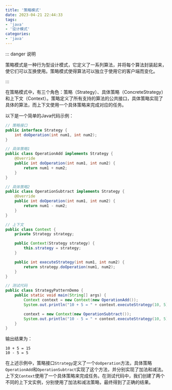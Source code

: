 ```yaml
---
title: '策略模式'
date: 2023-04-21 22:44:33
tags:
- 'java'
- '设计模式'
categories:
- 'java'
---
```


::: danger 说明

策略模式是一种行为型设计模式，它定义了一系列算法，并将每个算法封装起来，使它们可以互换使用。策略模式使得算法可以独立于使用它的客户端而变化。

:::

<!-- more -->

在策略模式中，有三个角色：策略（Strategy）、具体策略（ConcreteStrategy）和上下文（Context）。策略定义了所有支持的算法的公共接口，具体策略实现了具体的算法，而上下文使用一个具体策略来完成对应的任务。

以下是一个简单的Java代码示例：

```java
// 策略接口 
public interface Strategy { 
    int doOperation(int num1, int num2); 
}

// 具体策略1 
public class OperationAdd implements Strategy { 
    @Override 
    public int doOperation(int num1, int num2) { 
        return num1 + num2; 
    } 
}

// 具体策略2 
public class OperationSubtract implements Strategy { 
    @Override 
    public int doOperation(int num1, int num2) { 
        return num1 - num2; 
    } 
}

// 上下文 
public class Context { 
    private Strategy strategy;

    public Context(Strategy strategy) { 
        this.strategy = strategy; 
    }

    public int executeStrategy(int num1, int num2) { 
        return strategy.doOperation(num1, num2); 
    } 
}

// 测试代码 
public class StrategyPatternDemo { 
    public static void main(String[] args) { 
        Context context = new Context(new OperationAdd()); 
        System.out.println("10 + 5 = " + context.executeStrategy(10, 5));

        context = new Context(new OperationSubtract()); 
        System.out.println("10 - 5 = " + context.executeStrategy(10, 5)); 
    } 
}
```

输出结果为：

```
10 + 5 = 15 
10 - 5 = 5
```

在上述示例中，策略接口`Strategy`定义了一个`doOperation`方法，具体策略`OperationAdd`和`OperationSubtract`实现了这个方法，并分别实现了加法和减法。上下文`Context`使用了一个具体策略来完成任务。在测试代码中，我们创建了两个不同的上下文实例，分别使用了加法和减法策略，最终得到了正确的结果。